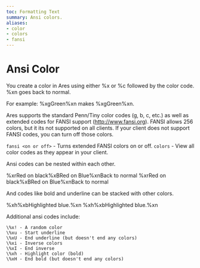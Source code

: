 ```yaml
---
toc: Formatting Text
summary: Ansi colors.
aliases:
- color
- colors
- fansi
---
```

# Ansi Color
You create a color in Ares using either \%x or \%c followed by the color code.  \%xn goes back to normal.

For example: \%xgGreen\%xn makes %xgGreen%xn.

Ares supports the standard Penn/Tiny color codes (g, b, c, etc.) as well as extended codes for FANSI support (http://www.fansi.org).  FANSI allows 256 colors, but it its not supported on all clients.  If your client does not support FANSI codes, you can turn off those colors.

`fansi <on or off>` - Turns extended FANSI colors on or off.
`colors` - View all color codes as they appear in your client.

Ansi codes can be nested within each other.

  \%xrRed on black\%xBRed on Blue\%xnBack to normal
  %xrRed on black%xBRed on Blue%xnBack to normal

And codes like bold and underline can be stacked with other colors.

  \%xh\%xbHighlighted blue.\%xn
  %xh%xbHighlighted blue.%xn

Additional ansi codes include:

    \%x! - A random color
    \%xu - Start underline
    \%xU - End underline (but doesn't end any colors)
    \%xi - Inverse colors
    \%xI - End inverse
    \%xh - Highlight color (bold)
    \%xH - End bold (but doesn't end any colors)
